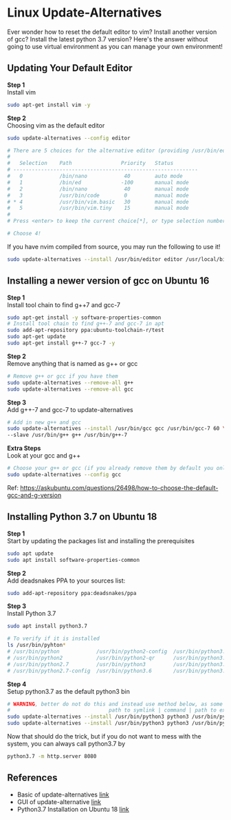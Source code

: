 # Linux Update-Alternatives

Ever wonder how to reset the default editor to vim? Install another version of gcc? Install the latest python 3.7 version? Here's the answer without going to use virtual environment as you can manage your own environment!

## Updating Your Default Editor

**Step 1**  
Install vim  
```bash
sudo apt-get install vim -y
```

**Step 2**  
Choosing vim as the default editor  
```bash
sudo update-alternatives --config editor

# There are 5 choices for the alternative editor (providing /usr/bin/editor).
# 
#   Selection    Path                Priority   Status
# ------------------------------------------------------------
#   0            /bin/nano            40        auto mode
#   1            /bin/ed             -100       manual mode
#   2            /bin/nano            40        manual mode
#   3            /usr/bin/code        0         manual mode
# * 4            /usr/bin/vim.basic   30        manual mode
#   5            /usr/bin/vim.tiny    15        manual mode
# 
# Press <enter> to keep the current choice[*], or type selection number: 

# Choose 4!
```

If you have nvim compiled from source, you may run the following to use it!

```bash
sudo update-alternatives --install /usr/bin/editor editor /usr/local/bin/nvim 60
```

## Installing a newer version of gcc on Ubuntu 16

**Step 1**  
Install tool chain to find g++7 and gcc-7
```bash
sudo apt-get install -y software-properties-common
# Install tool chain to find g++-7 and gcc-7 in apt
sudo add-apt-repository ppa:ubuntu-toolchain-r/test
sudo apt-get update
sudo apt-get install g++-7 gcc-7 -y
```

**Step 2**  
Remove anything that is named as g++ or gcc  
```bash
# Remove g++ or gcc if you have them
sudo update-alternatives --remove-all g++
sudo update-alternatives --remove-all gcc
```

**Step 3**  
Add g++-7 and gcc-7 to update-alternatives  
```bash
# Add in new g++ and gcc
sudo update-alternatives --install /usr/bin/gcc gcc /usr/bin/gcc-7 60 \
--slave /usr/bin/g++ g++ /usr/bin/g++-7
```

**Extra Steps**  
Look at your gcc and g++  
```bash
# Choose your g++ or gcc (if you already remove them by default you only have one gcc)
sudo update-alternatives --config gcc
```

Ref: https://askubuntu.com/questions/26498/how-to-choose-the-default-gcc-and-g-version

## Installing Python 3.7 on Ubuntu 18

**Step 1**  
Start by updating the packages list and installing the prerequisites  
```bash
sudo apt update
sudo apt install software-properties-common
```

**Step 2**  
Add deadsnakes PPA to your sources list:  
```bash
sudo add-apt-repository ppa:deadsnakes/ppa
```

**Step 3**  
Install Python 3.7  
```bash
sudo apt install python3.7

# To verify if it is installed
ls /usr/bin/pyhton*
# /usr/bin/python            /usr/bin/python2-config  /usr/bin/python3.6-config   /usr/bin/python3.7m       /usr/bin/python-config
# /usr/bin/python2           /usr/bin/python2-qr      /usr/bin/python3.6m         /usr/bin/python3-config
# /usr/bin/python2.7         /usr/bin/python3         /usr/bin/python3.6m-config  /usr/bin/python3m
# /usr/bin/python2.7-config  /usr/bin/python3.6       /usr/bin/python3.7          /usr/bin/python3m-config
```

**Step 4**  
Setup python3.7 as the default python3 bin  
```bash
# WARNING, better do not do this and instead use method below, as some dependecies still depend on python3.6
#                                path to symlink | command | path to executable | priority value
sudo update-alternatives --install /usr/bin/python3 python3 /usr/bin/python3.7 80
sudo update-alternatives --install /usr/bin/python3 python3 /usr/bin/python3.6 10
```

Now that should do the trick, but if you do not want to mess with the system, you can always call python3.7 by  
```bash
python3.7 -m http.server 8080
```

## References

- Basic of update-alternatives [link](https://www.youtube.com/watch?v=cC9GeDNDjjM)
- GUI of update-alternative [link](https://www.youtube.com/watch?v=cC9GeDNDjjM)
- Python3.7 Installation on Ubuntu 18 [link](https://linuxize.com/post/how-to-install-python-3-7-on-ubuntu-18-04/)
